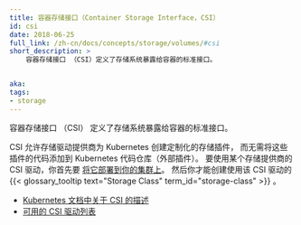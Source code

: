 ```yaml
---
title: 容器存储接口（Container Storage Interface，CSI）
id: csi
date: 2018-06-25
full_link: /zh-cn/docs/concepts/storage/volumes/#csi
short_description: >
    容器存储接口 （CSI）定义了存储系统暴露给容器的标准接口。


aka: 
tags:
- storage 
---
```


<!--
---
title: Container Storage Interface (CSI)
id: csi
date: 2018-06-25
full_link: /docs/concepts/storage/volumes/#csi
short_description: >
    The Container Storage Interface (CSI) defines a standard interface to expose storage systems to containers.


aka: 
tags:
- storage 
---
-->
<!--
 The Container Storage Interface (CSI) defines a standard interface to expose storage systems to containers.
-->

 容器存储接口 （CSI） 定义了存储系统暴露给容器的标准接口。

<!--more--> 

<!--
CSI allows vendors to create custom storage plugins for Kubernetes without adding them to the Kubernetes repository (out-of-tree plugins). To use a CSI driver from a storage provider, you must first [deploy it to your cluster](https://kubernetes-csi.github.io/docs/deploying.html). You will then be able to create a {{< glossary_tooltip text="Storage Class" term_id="storage-class" >}} that uses that CSI driver.

* [CSI in the Kubernetes documentation](/docs/concepts/storage/volumes/#csi)
* [List of available CSI drivers](https://kubernetes-csi.github.io/docs/drivers.html)
-->

CSI 允许存储驱动提供商为 Kubernetes 创建定制化的存储插件，
而无需将这些插件的代码添加到 Kubernetes 代码仓库（外部插件）。
要使用某个存储提供商的 CSI 驱动，你首先要
[将它部署到你的集群上](https://kubernetes-csi.github.io/docs/deploying.html)。
然后你才能创建使用该 CSI 驱动的 {{< glossary_tooltip text="Storage Class" term_id="storage-class" >}} 。

* [Kubernetes 文档中关于 CSI 的描述](/zh-cn/docs/concepts/storage/volumes/#csi)
* [可用的 CSI 驱动列表](https://kubernetes-csi.github.io/docs/drivers.html)
